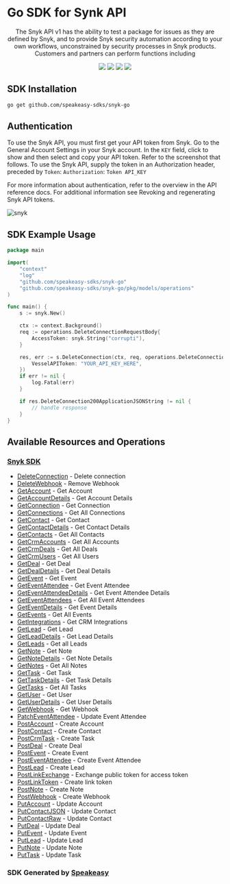 # Go SDK for Synk API

<div align="center">
   <p>The Snyk API v1 has the ability to test a package for issues as they are defined by Snyk, and to provide Snyk security automation according to your own workflows, unconstrained by security processes in Snyk products. Customers and partners can perform functions including</p>
   <a href="https://resend.com/docs/api-reference/concepts"><img src="https://img.shields.io/static/v1?label=Docs&message=API Ref&color=000000&style=for-the-badge" /></a>
   <a href="https://github.com/speakeasy-sdks/snyk-go/actions"><img src="https://img.shields.io/github/actions/workflow/status/speakeasy-sdks/snyk-go/speakeasy_sdk_generation.yml?style=for-the-badge" /></a>
  <a href="https://opensource.org/licenses/MIT"><img src="https://img.shields.io/badge/License-MIT-blue.svg?style=for-the-badge" /></a>
  <a href="https://github.com/speakeasy-sdks/snyk-go/releases"><img src="https://img.shields.io/github/v/release/resendlabs/resend-go?sort=semver&style=for-the-badge" /></a>
</div>

<!-- Start SDK Installation -->
## SDK Installation

```bash
go get github.com/speakeasy-sdks/snyk-go
```
<!-- End SDK Installation -->

## Authentication

To use the Snyk API, you must first get your API token from Snyk. Go to the General Account Settings in your Snyk account. In the `KEY` field, click to show and then select and copy your API token. Refer to the screenshot that follows.
To use the Snyk API, supply the token in an Authorization header, preceded by `Token`: `Authorization`: `Token API_KEY`

For more information about authentication, refer to the overview in the API reference docs. For additional information see Revoking and regenerating Snyk API tokens.

![snyk](https://user-images.githubusercontent.com/68016351/222008880-db6536c7-1652-4edb-9e9b-611666316f21.png)

## SDK Example Usage

<!-- Start SDK Example Usage -->
```go
package main

import(
	"context"
	"log"
	"github.com/speakeasy-sdks/snyk-go"
	"github.com/speakeasy-sdks/snyk-go/pkg/models/operations"
)

func main() {
    s := snyk.New()

    ctx := context.Background()    
    req := operations.DeleteConnectionRequestBody{
        AccessToken: snyk.String("corrupti"),
    }

    res, err := s.DeleteConnection(ctx, req, operations.DeleteConnectionSecurity{
        VesselAPIToken: "YOUR_API_KEY_HERE",
    })
    if err != nil {
        log.Fatal(err)
    }

    if res.DeleteConnection200ApplicationJSONString != nil {
        // handle response
    }
}
```
<!-- End SDK Example Usage -->

<!-- Start SDK Available Operations -->
## Available Resources and Operations

### [Snyk SDK](docs/snyk/README.md)

* [DeleteConnection](docs/snyk/README.md#deleteconnection) - Delete connection
* [DeleteWebhook](docs/snyk/README.md#deletewebhook) - Remove Webhook
* [GetAccount](docs/snyk/README.md#getaccount) - Get Account
* [GetAccountDetails](docs/snyk/README.md#getaccountdetails) - Get Account Details
* [GetConnection](docs/snyk/README.md#getconnection) - Get Connection
* [GetConnections](docs/snyk/README.md#getconnections) - Get All Connections
* [GetContact](docs/snyk/README.md#getcontact) - Get Contact
* [GetContactDetails](docs/snyk/README.md#getcontactdetails) - Get Contact Details
* [GetContacts](docs/snyk/README.md#getcontacts) - Get All Contacts
* [GetCrmAccounts](docs/snyk/README.md#getcrmaccounts) - Get All Accounts
* [GetCrmDeals](docs/snyk/README.md#getcrmdeals) - Get All Deals
* [GetCrmUsers](docs/snyk/README.md#getcrmusers) - Get All Users
* [GetDeal](docs/snyk/README.md#getdeal) - Get Deal
* [GetDealDetails](docs/snyk/README.md#getdealdetails) - Get Deal Details
* [GetEvent](docs/snyk/README.md#getevent) - Get Event
* [GetEventAttendee](docs/snyk/README.md#geteventattendee) - Get Event Attendee
* [GetEventAttendeeDetails](docs/snyk/README.md#geteventattendeedetails) - Get Event Attendee Details
* [GetEventAttendees](docs/snyk/README.md#geteventattendees) - Get All Event Attendees
* [GetEventDetails](docs/snyk/README.md#geteventdetails) - Get Event Details
* [GetEvents](docs/snyk/README.md#getevents) - Get All Events
* [GetIntegrations](docs/snyk/README.md#getintegrations) - Get CRM Integrations
* [GetLead](docs/snyk/README.md#getlead) - Get Lead
* [GetLeadDetails](docs/snyk/README.md#getleaddetails) - Get Lead Details
* [GetLeads](docs/snyk/README.md#getleads) - Get all Leads
* [GetNote](docs/snyk/README.md#getnote) - Get Note
* [GetNoteDetails](docs/snyk/README.md#getnotedetails) - Get Note Details
* [GetNotes](docs/snyk/README.md#getnotes) - Get All Notes
* [GetTask](docs/snyk/README.md#gettask) - Get Task
* [GetTaskDetails](docs/snyk/README.md#gettaskdetails) - Get Task Details
* [GetTasks](docs/snyk/README.md#gettasks) - Get All Tasks
* [GetUser](docs/snyk/README.md#getuser) - Get User
* [GetUserDetails](docs/snyk/README.md#getuserdetails) - Get User Details
* [GetWebhook](docs/snyk/README.md#getwebhook) - Get Webhook
* [PatchEventAttendee](docs/snyk/README.md#patcheventattendee) - Update Event Attendee
* [PostAccount](docs/snyk/README.md#postaccount) - Create Account
* [PostContact](docs/snyk/README.md#postcontact) - Create Contact
* [PostCrmTask](docs/snyk/README.md#postcrmtask) - Create Task
* [PostDeal](docs/snyk/README.md#postdeal) - Create Deal
* [PostEvent](docs/snyk/README.md#postevent) - Create Event
* [PostEventAttendee](docs/snyk/README.md#posteventattendee) - Create Event Attendee
* [PostLead](docs/snyk/README.md#postlead) - Create Lead
* [PostLinkExchange](docs/snyk/README.md#postlinkexchange) - Exchange public token for access token
* [PostLinkToken](docs/snyk/README.md#postlinktoken) - Create link token
* [PostNote](docs/snyk/README.md#postnote) - Create Note
* [PostWebhook](docs/snyk/README.md#postwebhook) - Create Webhook
* [PutAccount](docs/snyk/README.md#putaccount) - Update Account
* [PutContactJSON](docs/snyk/README.md#putcontactjson) - Update Contact
* [PutContactRaw](docs/snyk/README.md#putcontactraw) - Update Contact
* [PutDeal](docs/snyk/README.md#putdeal) - Update Deal
* [PutEvent](docs/snyk/README.md#putevent) - Update Event
* [PutLead](docs/snyk/README.md#putlead) - Update Lead
* [PutNote](docs/snyk/README.md#putnote) - Update Note
* [PutTask](docs/snyk/README.md#puttask) - Update Task
<!-- End SDK Available Operations -->

### SDK Generated by [Speakeasy](https://docs.speakeasyapi.dev/docs/using-speakeasy/client-sdks)
